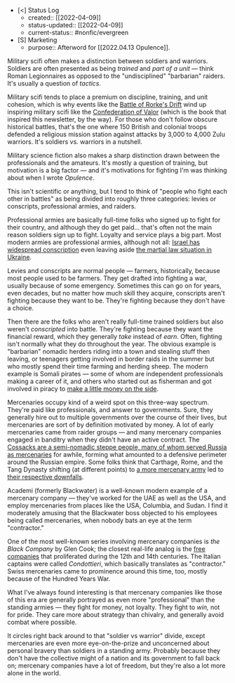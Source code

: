 - [<] Status Log
	- created:: [[2022-04-09]]
	- status-updated:: [[2022-04-09]]
	- current-status:: #nonfic/evergreen 
- [S] Marketing
	- purpose:: Afterword for [[2022.04.13 Opulence]].

Military scifi often makes a distinction between soldiers and warriors. Soldiers are often presented as being _trained_ and _part of a unit_ — think Roman Legionnaires as opposed to the "undisciplined" "barbarian" raiders. It's usually a question of _tactics_. 

Military scifi tends to place a premium on discipline, training, and unit cohesion, which is why events like the [Battle of Rorke's Drift](https://en.wikipedia.org/wiki/Battle_of_Rorke%27s_Drift) wind up inspiring military scifi like the [Confederation of Valor](https://www.penguinrandomhouse.com/books/299813/a-confederation-of-valor-by-tanya-huff/) (which is the book that inspired this newsletter, by the way). For those who don't follow obscure historical battles, that's the one where 150 British and colonial troops defended a religious mission station against attacks by 3,000 to 4,000 Zulu warriors. It's soldiers vs. warriors in a nutshell. 

Military science fiction also makes a sharp distinction drawn between the professionals and the amateurs. It's mostly a question of training, but motivation is a big factor — and it's motivations for fighting I'm was thinking about when I wrote _Opulence_. 

This isn't scientific or anything, but I tend to think of "people who fight each other in battles" as being divided into roughly three categories: levies or conscripts, professional armies, and raiders. 

Professional armies are basically full-time folks who signed up to fight for their country, and although they do get paid... that's often not the main reason soldiers sign up to fight. Loyalty and service plays a big part. Most modern armies are professional armies, although not all: [Israel has widespread conscription](https://en.wikipedia.org/wiki/Conscription_in_Israel) even leaving aside [the martial law situation in Ukraine](https://www.nytimes.com/2022/03/01/podcasts/the-daily/ukraine-russia-kyiv-civilian-military.html). 

Levies and conscripts are normal people — farmers, historically, because most people used to be farmers. They get drafted into fighting a war, usually because of some emergency. Sometimes this can go on for years, even decades, but no matter how much skill they acquire, conscripts aren't fighting because they want to be. They're fighting because they don't have a choice. 

Then there are the folks who aren't really full-time trained soldiers but also weren't _conscripted_ into battle. They're fighting because they want the financial reward, which they generally _take_ instead of _earn_. Often, fighting isn't normally what they do throughout the year. The obvious example is "barbarian" nomadic herders riding into a town and stealing stuff then leaving, or teenagers getting involved in border raids in the summer but who mostly spend their time farming and herding sheep. The modern example is Somali pirates — some of whom are independent professionals making a career of it, and others who started out as fisherman and got involved in piracy to [make a little money on the side](https://www.npr.org/templates/story/story.php?storyId=103815312).

Mercenaries occupy kind of a weird spot on this three-way spectrum. They're paid like professionals, and answer to governments. Sure, they generally hire out to multiple governments over the course of their lives, but mercenaries are sort of by definition motivated by money. A lot of early mercenaries came from raider groups — and many mercenary companies engaged in banditry when they didn't have an active contract. The [Cossacks are a semi-nomadic steppe people, many of whom served Russia as mercenaries](https://www.encyclopedia.com/people/history/russian-soviet-and-cis-history-biographies/cossacks) for awhile, forming what amounted to a defensive perimeter around the Russian empire. Some folks think that Carthage, Rome, and the Tang Dynasty shifting (at different points) to [a more mercenary army](https://en.wikipedia.org/wiki/Military_of_Carthage#Growth_of_Mercenary_Forces) led to [their respective downfalls](https://derrychen.medium.com/fall-of-empires-reexamining-roman-and-tang-reliance-on-mercenaries-fe1e07060f04). 

Academi (formerly Blackwater) is a well-known modern example of a mercenary company — they've worked for the UAE as well as the USA, and employ mercenaries from places like the USA, Columbia, and Sudan. I find it moderately amusing that the Blackwater boss objected to his employees being called mercenaries, when nobody bats an eye at the term "contractor." 

One of the most well-known series involving mercenary companies is _the Black Company_ by Glen Cook; the closest real-life analog is the [free companies](https://en.wikipedia.org/wiki/Free_company) that proliferated during the 12th and 14th centuries. The Italian captains were called _Condottieri_, which basically translates as "contractor." Swiss mercenaries came to prominence around this time, too, mostly because of the Hundred Years War. 

What I've always found interesting is that mercenary companies like those of this era are generally portrayed as even more "professional" than the standing armies —  they fight for money, not loyalty. They fight to _win,_ not for pride. They care more about strategy than chivalry, and generally avoid combat where possible. 

It circles right back around to that "soldier vs warrior" divide, except mercenaries are even more eye-on-the-prize and unconcerned about personal bravery than soldiers in a standing army. Probably because they don't have the collective might of a nation and its government to fall back on; mercenary companies have a lot of freedom, but they're also a lot more alone in the world. 